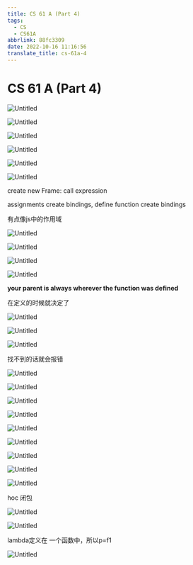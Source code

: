 ```yaml
---
title: CS 61 A (Part 4)
tags:
  - CS
  - CS61A
abbrlink: 88fc3309
date: 2022-10-16 11:16:56
translate_title: cs-61a-4
---
```

# CS 61 A (Part 4)

![Untitled](https://cdn.jsdelivr.net/gh/kitety/blog_img@master/image/cs61a/4/Untitled.png)
<!-- more -->

![Untitled](https://cdn.jsdelivr.net/gh/kitety/blog_img@master/image/cs61a/4/Untitled%201.png)

![Untitled](https://cdn.jsdelivr.net/gh/kitety/blog_img@master/image/cs61a/4/Untitled%202.png)

![Untitled](https://cdn.jsdelivr.net/gh/kitety/blog_img@master/image/cs61a/4/Untitled%203.png)

![Untitled](https://cdn.jsdelivr.net/gh/kitety/blog_img@master/image/cs61a/4/Untitled%204.png)

![Untitled](https://cdn.jsdelivr.net/gh/kitety/blog_img@master/image/cs61a/4/Untitled%205.png)

create new Frame: call expression

assignments  create bindings, define function create bindings

有点像js中的作用域

![Untitled](https://cdn.jsdelivr.net/gh/kitety/blog_img@master/image/cs61a/4/Untitled%206.png)

![Untitled](https://cdn.jsdelivr.net/gh/kitety/blog_img@master/image/cs61a/4/Untitled%207.png)

![Untitled](https://cdn.jsdelivr.net/gh/kitety/blog_img@master/image/cs61a/4/Untitled%208.png)

![Untitled](https://cdn.jsdelivr.net/gh/kitety/blog_img@master/image/cs61a/4/Untitled%209.png)

**your parent is always wherever the function was defined**

在定义的时候就决定了

![Untitled](https://cdn.jsdelivr.net/gh/kitety/blog_img@master/image/cs61a/4/Untitled%2010.png)

![Untitled](https://cdn.jsdelivr.net/gh/kitety/blog_img@master/image/cs61a/4/Untitled%2011.png)

![Untitled](https://cdn.jsdelivr.net/gh/kitety/blog_img@master/image/cs61a/4/Untitled%2012.png)

找不到的话就会报错

![Untitled](https://cdn.jsdelivr.net/gh/kitety/blog_img@master/image/cs61a/4/Untitled%2013.png)

![Untitled](https://cdn.jsdelivr.net/gh/kitety/blog_img@master/image/cs61a/4/Untitled%2014.png)

![Untitled](https://cdn.jsdelivr.net/gh/kitety/blog_img@master/image/cs61a/4/Untitled%2015.png)

![Untitled](https://cdn.jsdelivr.net/gh/kitety/blog_img@master/image/cs61a/4/Untitled%2016.png)

![Untitled](https://cdn.jsdelivr.net/gh/kitety/blog_img@master/image/cs61a/4/Untitled%2017.png)

![Untitled](https://cdn.jsdelivr.net/gh/kitety/blog_img@master/image/cs61a/4/Untitled%2018.png)

![Untitled](https://cdn.jsdelivr.net/gh/kitety/blog_img@master/image/cs61a/4/Untitled%2019.png)

![Untitled](https://cdn.jsdelivr.net/gh/kitety/blog_img@master/image/cs61a/4/Untitled%2020.png)

![Untitled](https://cdn.jsdelivr.net/gh/kitety/blog_img@master/image/cs61a/4/Untitled%2021.png)

hoc 闭包

![Untitled](https://cdn.jsdelivr.net/gh/kitety/blog_img@master/image/cs61a/4/Untitled%2022.png)

![Untitled](https://cdn.jsdelivr.net/gh/kitety/blog_img@master/image/cs61a/4/Untitled%2023.png)

lambda定义在 一个函数中，所以p=f1

![Untitled](https://cdn.jsdelivr.net/gh/kitety/blog_img@master/image/cs61a/4/Untitled%2024.png)
